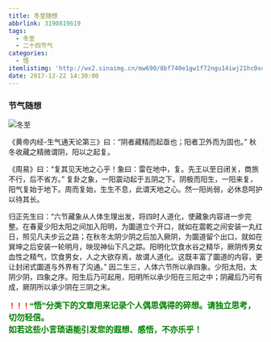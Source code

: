 ```yaml
---
title: 冬至随想
abbrlink: 3190819619
tags:
  - 冬至
  - 二十四节气
categories:
  - 悟
itemlistimg: 'http://wx2.sinaimg.cn/mw690/8bf740e1gw1f72ngu14iwj21hc0xc4ou.jpg'
date: 2017-12-22 14:30:00
---
```

### 节气随想

![冬至](http://wx2.sinaimg.cn/mw690/8bf740e1gw1f72ngu14iwj21hc0xc4ou.jpg)

《黄帝内经-生气通天论第三》曰：“阴者藏精而起亟也；阳者卫外而为固也。”
秋冬收藏之精微谓阴，阳以之起复。

《周易》曰：“复其见天地之心乎！象曰：雷在地中，复。先王以至日闭关，商旅不行，后不省方。”
复卦之象，一阳震动起于五阴之下。阴极而阳生，一阳来复，阳气复始于地下。周而复始，生生不息，此谓天地之心。然一阳尚弱，必休息呵护以待其长。

归正先生曰：“六节藏象从人体生理出发，将四时人道化，使藏象内容进一步完整。在春夏少阳太阳之间加入阳明，为圜道立个开口，就如在震乾之间安装一丸红日，照见凡夫步云之路；在秋冬太阴少阴之后加入厥阴，为圜道留个出口，就如在巽坤之后安装一轮明月，映现神仙下凡之踪。阳明化饮食水谷之精华，厥阴传男女血性之精气，饮食男女，人之大欲存焉，故谓人道化。这既丰富了圜道的内容，更让封闭式圜道与外界有了沟通。”
因二生三，人体六节所以承四象。少阳太阳，太阴少阴，四象之序。阳生后乃可起用，阳明所以承少阳在三阳之中；阴藏后乃可有成，厥阴所以承少阴在三阴之末。



**<font color=red>！！！</font><font color=green face=微软雅黑 size=3>“悟”分类下的文章用来记录个人偶思偶得的碎想。请独立思考，切勿轻信。  
如若这些小言琐语能引发您的遐想、感悟，不亦乐乎！</font>**